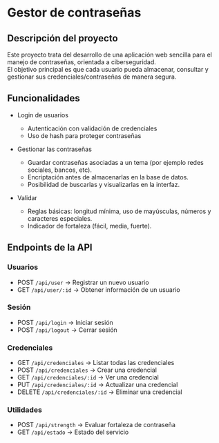 # Gestor de contraseñas

## Descripción del proyecto
Este proyecto trata del desarrollo de una aplicación web sencilla para el manejo de contraseñas, orientada a ciberseguridad.  
El objetivo principal es que cada usuario pueda almacenar, consultar y gestionar sus credenciales/contraseñas de manera segura.

## Funcionalidades
- Login de usuarios  
  - Autenticación con validación de credenciales  
  - Uso de hash para proteger contraseñas  

- Gestionar las contraseñas  
  - Guardar contraseñas asociadas a un tema (por ejemplo redes sociales, bancos, etc).  
  - Encriptación antes de almacenarlas en la base de datos.  
  - Posibilidad de buscarlas y visualizarlas en la interfaz.  

- Validar  
  - Reglas básicas: longitud mínima, uso de mayúsculas, números y caracteres especiales.  
  - Indicador de fortaleza (fácil, media, fuerte).  

## Endpoints de la API

### Usuarios
- POST `/api/user` → Registrar un nuevo usuario  
- GET `/api/user/:id` → Obtener información de un usuario  

### Sesión
- POST `/api/login` → Iniciar sesión  
- POST `/api/logout` → Cerrar sesión  

### Credenciales
- GET `/api/credenciales` → Listar todas las credenciales  
- POST `/api/credenciales` → Crear una credencial  
- GET `/api/credenciales/:id` → Ver una credencial  
- PUT `/api/credenciales/:id` → Actualizar una credencial  
- DELETE `/api/credenciales/:id` → Eliminar una credencial  

### Utilidades
- POST `/api/strength` → Evaluar fortaleza de contraseña  
- GET `/api/estado` → Estado del servicio  
